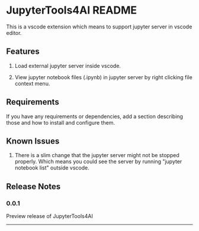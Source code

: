 # JupyterTools4AI README

This is a vscode extension which means to support jupyter server in vscode editor.

## Features

1. Load external jupyter server inside vscode.

2. View jupyter notebook files (.ipynb) in jupyter server by right clicking file context menu.

## Requirements

If you have any requirements or dependencies, add a section describing those and how to install and configure them.

## Known Issues

1. There is a slim change that the jupyter server might not be stopped properly. Which means you could see the server by running "jupyter notebook list" outside vscode.  

## Release Notes

### 0.0.1

Preview release of JupyterTools4AI

-----------------------------------------------------------------------------------------------------------